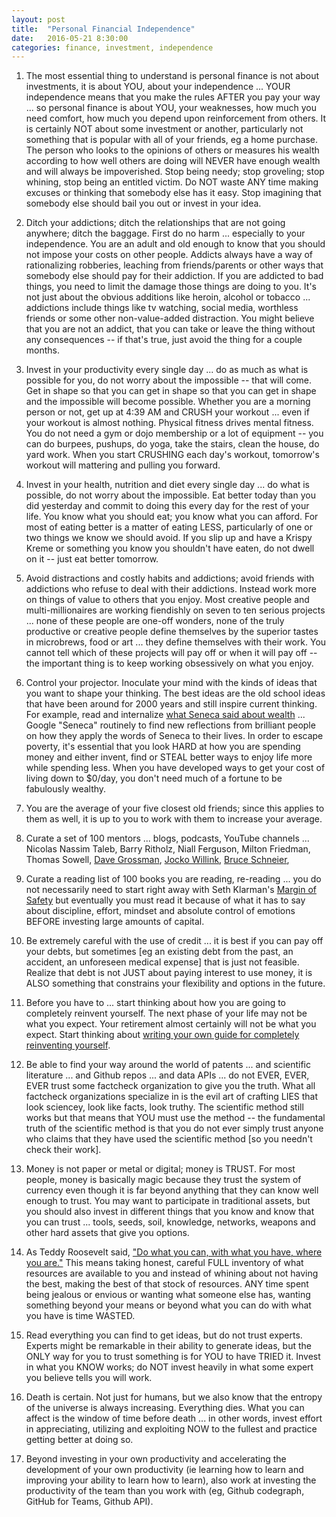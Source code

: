```yaml
---
layout: post
title:  "Personal Financial Independence"
date:   2016-05-21 8:30:00
categories: finance, investment, independence
---
```


1) The most essential thing to understand is personal finance is not about investments, it is about YOU, about your independence ... YOUR independence means that you make the rules AFTER you pay your way ... so personal finance is about YOU, your weaknesses, how much you need comfort, how much you depend upon reinforcement from others. It is certainly NOT about some investment or another, particularly not something that is popular with all of your friends, eg a home purchase.  The person who looks to the opinions of others or measures his wealth according to how well others are doing will NEVER have enough wealth and will always be impoverished. Stop being needy; stop groveling; stop whining, stop being an entitled victim. Do NOT waste ANY time making excuses or thinking that somebody else has it easy. Stop imagining that somebody else should bail you out or invest in your idea.

2) Ditch your addictions; ditch the relationships that are not going anywhere; ditch the baggage. First do no harm ... especially to your independence. You are an adult and old enough to know that you should not impose your costs on other people. Addicts always have a way of rationalizing robberies, leaching from friends/parents or other ways that somebody else should pay for their addiction.  If you are addicted to bad things, you need to limit the damage those things are doing to you.  It's not just about the obvious additions like heroin, alcohol or tobacco ... addictions include things like tv watching, social media, worthless friends or some other non-value-added distraction. You might believe that you are not an addict, that you can take or leave the thing without any consequences -- if that's true, just avoid the thing for a couple months.

3) Invest in your productivity every single day ... do as much as what is possible for you, do not worry about the impossible -- that will come. Get in shape so that you can get in shape so that you can get in shape and the impossible will become possible.  Whether you are a morning person or not, get up at 4:39 AM and CRUSH your workout ... even if your workout is almost nothing. Physical fitness drives mental fitness. You do not need a gym or dojo membership or a lot of equipment -- you can do burpees, pushups, do yoga, take the stairs, clean the house, do yard work. When you start CRUSHING each day's workout, tomorrow's workout will mattering and pulling you forward.

4) Invest in your health, nutrition and diet every single day ... do what is possible, do not worry about the impossible.  Eat better today than you did yesterday and commit to doing this every day for the rest of your life. You know what you should eat; you know what you can afford. For most of eating better is a matter of eating LESS, particularly of one or two things we know we should avoid. If you slip up and have a Krispy Kreme or something you know you shouldn't have eaten, do not dwell on it -- just eat better tomorrow.

5) Avoid distractions and costly habits and addictions; avoid friends with addictions who refuse to deal with their addictions. Instead work more on things of value to others that you enjoy. Most creative people and multi-millionaires are working fiendishly on seven to ten serious projects ... none of these people are one-off wonders, none of the truly productive or creative people define themselves by the superior tastes in microbrews, food or art ... they define themselves with their work. You cannot tell which of these projects will pay off or when it will pay off -- the important thing is to keep working obsessively on what you enjoy.

6) Control your projector. Inoculate your mind with the kinds of ideas that you want to shape your thinking. The best ideas are the old school ideas that have been around for 2000 years and still inspire current thinking. For example, read and internalize [what Seneca said about wealth](https://25iq.com/2015/05/28/a-dozen-things-ive-learned-from-seneca-the-younger-about-venture-capital-startups-business-and-life/) ... Google "Seneca" routinely to find new reflections from brilliant people on how they apply the words of Seneca to their lives.  In order to escape poverty, it's essential that you look HARD at how you are spending money and either invent, find or STEAL better ways to enjoy life more while spending less. When you have developed ways to get your cost of living down to $0/day, you don't need much of a fortune to be fabulously wealthy.

7) You are the average of your five closest old friends; since this applies to them as well, it is up to you to work with them to increase your average.

8) Curate a set of 100 mentors ... blogs, podcasts, YouTube channels ... Nicolas Nassim Taleb, Barry Ritholz, Niall Ferguson, Milton Friedman, Thomas Sowell, [Dave Grossman](https://www.youtube.com/watch?v=8RDCtMEHFLM), [Jocko Willink](https://www.youtube.com/channel/UCkqcY4CAuBFNFho6JgygCnA), [Bruce Schneier](https://www.schneier.com/),

9) Curate a reading list of 100 books you are reading, re-reading ... you do not necessarily need to start right away with Seth Klarman's [Margin of Safety](https://files.leopolds.com/books/Margin.of.Safety.1st.Edition.1991.Klarman.pdf) but eventually you must read it because of what it has to say about discipline, effort, mindset and absolute control of emotions BEFORE investing large amounts of capital.

10) Be extremely careful with the use of credit ... it is best if you can pay off your debts, but sometimes [eg an existing debt from the past, an accident, an unforeseen medical expense] that is just not feasible.  Realize that debt is not JUST about paying interest to use money, it is ALSO something that constrains your flexibility and options in the future.

11) Before you have to ... start thinking about how you are going to completely reinvent yourself.  The next phase of your life may not be what you expect. Your retirement almost certainly will not be what you expect.  Start thinking about [writing your own guide for completely reinventing yourself](http://www.jamesaltucher.com/2015/10/reinventing-yourself/).

12) Be able to find your way around the world of patents ... and scientific literature ... and Github repos ... and data APIs ...  do not EVER, EVER, EVER trust some factcheck organization to give you the truth.  What all factcheck organizations specialize in is the evil art of crafting LIES that look sciencey, look like facts, look truthy. The scientific method still works but that means that YOU must use the method -- the fundamental truth of the scientific method is that you do not ever simply trust anyone who claims that they have used the scientific method [so you needn't check their work].

13) Money is not paper or metal or digital; money is TRUST. For most people, money is basically magic because they trust the system of currency even though it is far beyond anything that they can know well enough to trust. You may want to participate in traditional assets, but you should also invest in different things that you know and know that you can trust ... tools, seeds, soil, knowledge, networks, weapons and other hard assets that give you options.

14) As Teddy Roosevelt said, ["Do what you can, with what you have, where you are."](http://www.brainyquote.com/quotes/quotes/t/theodorero100965.html) This means taking honest, careful FULL inventory of what resources are available to you and instead of whining about not having the best, making the best of that stock of resources. ANY time spent being jealous or envious or wanting what someone else has, wanting something beyond your means or beyond what you can do with what you have is time WASTED.

15) Read everything you can find to get ideas, but do not trust experts. Experts might be remarkable in their ability to generate ideas, but the ONLY way for you to trust something is for YOU to have TRIED it. Invest in what you KNOW works; do NOT invest heavily in what some expert you believe tells you will work.

16) Death is certain. Not just for humans, but we also know that the entropy of the universe is always increasing. Everything dies. What you can affect is the window of time before death ... in other words, invest effort in appreciating, utilizing and exploiting NOW to the fullest and practice getting better at doing so.

17) Beyond investing in your own productivity and accelerating the development of your own productivity (ie learning how to learn and improving your ability to learn how to learn), also work at investing the productivity of the team than you work with (eg, Github codegraph, GitHub for Teams, Github API).
